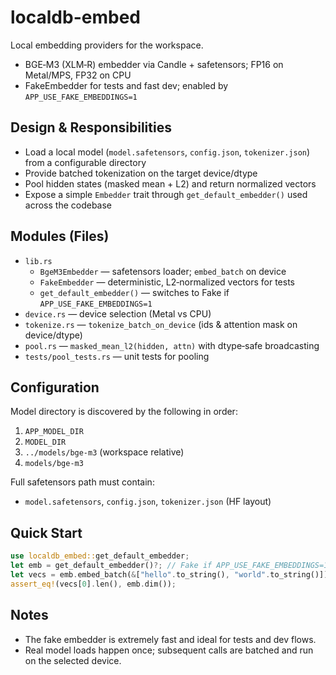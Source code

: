 # localdb-embed

Local embedding providers for the workspace.

- BGE‑M3 (XLM‑R) embedder via Candle + safetensors; FP16 on Metal/MPS, FP32 on CPU
- FakeEmbedder for tests and fast dev; enabled by `APP_USE_FAKE_EMBEDDINGS=1`

## Design & Responsibilities

- Load a local model (`model.safetensors`, `config.json`, `tokenizer.json`) from a configurable directory
- Provide batched tokenization on the target device/dtype
- Pool hidden states (masked mean + L2) and return normalized vectors
- Expose a simple `Embedder` trait through `get_default_embedder()` used across the codebase

## Modules (Files)

- `lib.rs`
  - `BgeM3Embedder` — safetensors loader; `embed_batch` on device
  - `FakeEmbedder` — deterministic, L2‑normalized vectors for tests
  - `get_default_embedder()` — switches to Fake if `APP_USE_FAKE_EMBEDDINGS=1`
- `device.rs` — device selection (Metal vs CPU)
- `tokenize.rs` — `tokenize_batch_on_device` (ids & attention mask on device/dtype)
- `pool.rs` — `masked_mean_l2(hidden, attn)` with dtype‑safe broadcasting
- `tests/pool_tests.rs` — unit tests for pooling

## Configuration

Model directory is discovered by the following in order:

1. `APP_MODEL_DIR`
2. `MODEL_DIR`
3. `../models/bge-m3` (workspace relative)
4. `models/bge-m3`

Full safetensors path must contain:
- `model.safetensors`, `config.json`, `tokenizer.json` (HF layout)

## Quick Start

```rust
use localdb_embed::get_default_embedder;
let emb = get_default_embedder()?; // Fake if APP_USE_FAKE_EMBEDDINGS=1
let vecs = emb.embed_batch(&["hello".to_string(), "world".to_string()])?;
assert_eq!(vecs[0].len(), emb.dim());
```

## Notes

- The fake embedder is extremely fast and ideal for tests and dev flows.
- Real model loads happen once; subsequent calls are batched and run on the selected device.

